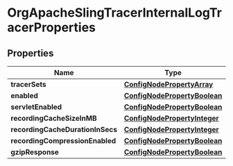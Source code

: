 
# OrgApacheSlingTracerInternalLogTracerProperties

## Properties
Name | Type | Description | Notes
------------ | ------------- | ------------- | -------------
**tracerSets** | [**ConfigNodePropertyArray**](ConfigNodePropertyArray.md) |  |  [optional]
**enabled** | [**ConfigNodePropertyBoolean**](ConfigNodePropertyBoolean.md) |  |  [optional]
**servletEnabled** | [**ConfigNodePropertyBoolean**](ConfigNodePropertyBoolean.md) |  |  [optional]
**recordingCacheSizeInMB** | [**ConfigNodePropertyInteger**](ConfigNodePropertyInteger.md) |  |  [optional]
**recordingCacheDurationInSecs** | [**ConfigNodePropertyInteger**](ConfigNodePropertyInteger.md) |  |  [optional]
**recordingCompressionEnabled** | [**ConfigNodePropertyBoolean**](ConfigNodePropertyBoolean.md) |  |  [optional]
**gzipResponse** | [**ConfigNodePropertyBoolean**](ConfigNodePropertyBoolean.md) |  |  [optional]




